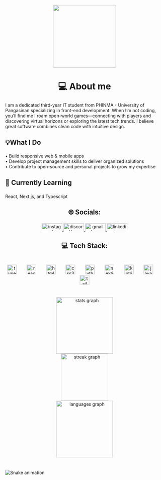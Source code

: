 <br clear="both">

<div align="center">
  <img height="200" src="https://user-images.githubusercontent.com/45157446/161337980-87a1b2e4-99ea-4fc8-ab1e-faa61357b40d.gif"  />
</div>

###

<h1 align="center">💻 About me</h1>

###

<p align="left">I am a dedicated third-year IT student from PHINMA - University of Pangasinan specializing in front-end development. When I’m not coding, you’ll find me I roam open-world games—connecting with players and discovering virtual horizons or exploring the latest tech trends. I believe great software combines clean code with intuitive design.</p>

###

<h2 align="left">💡What I Do</h2>

###

<p align="left">• Build responsive web & mobile apps<br>• Develop project management skills to deliver organized solutions<br>• Contribute to open-source and personal projects to grow my expertise</p>

###

<h2 align="left">📝 Currently Learning</h2>

###

<p align="left">React, Next.js, and Typescript</p>

###

<h2 align="center">🌐 Socials:</h2>

###

<div align="center">
  <a href="https://www.instagram.com/_xy.zh" target="_blank">
    <img src="https://raw.githubusercontent.com/maurodesouza/profile-readme-generator/master/src/assets/icons/social/instagram/default.svg" width="65" height="25" alt="instagram logo"  />
  </a>
  <a href="745901637901746226" target="_blank">
    <img src="https://raw.githubusercontent.com/maurodesouza/profile-readme-generator/master/src/assets/icons/social/discord/default.svg" width="65" height="25" alt="discord logo"  />
  </a>
  <a href="xyzhiedacanay24@gmail.com" target="_blank">
    <img src="https://raw.githubusercontent.com/maurodesouza/profile-readme-generator/master/src/assets/icons/social/gmail/default.svg" width="65" height="25" alt="gmail logo"  />
  </a>
  <a href="https://www.linkedin.com/in/xyzhie-dacanay-b12393292/" target="_blank">
    <img src="https://raw.githubusercontent.com/maurodesouza/profile-readme-generator/master/src/assets/icons/social/linkedin/default.svg" width="65" height="25" alt="linkedin logo"  />
  </a>
</div>

###

<h2 align="center">💻 Tech Stack:</h2>

###

<br clear="both">

<div align="center">
  <img src="https://cdn.jsdelivr.net/gh/devicons/devicon/icons/typescript/typescript-original.svg" height="30" alt="typescript logo"  />
  <img width="24" />
  <img src="https://cdn.jsdelivr.net/gh/devicons/devicon/icons/react/react-original.svg" height="30" alt="react logo"  />
  <img width="24" />
  <img src="https://cdn.jsdelivr.net/gh/devicons/devicon/icons/html5/html5-original.svg" height="30" alt="html5 logo"  />
  <img width="24" />
  <img src="https://cdn.jsdelivr.net/gh/devicons/devicon/icons/css3/css3-original.svg" height="30" alt="css3 logo"  />
  <img width="24" />
  <img src="https://cdn.jsdelivr.net/gh/devicons/devicon/icons/python/python-original.svg" height="30" alt="python logo"  />
  <img width="24" />
  <img src="https://cdn.jsdelivr.net/gh/devicons/devicon/icons/nextjs/nextjs-original.svg" height="30" alt="nextjs logo"  />
  <img width="24" />
  <img src="https://cdn.jsdelivr.net/gh/devicons/devicon/icons/kotlin/kotlin-original.svg" height="30" alt="kotlin logo"  />
  <img width="24" />
  <img src="https://cdn.jsdelivr.net/gh/devicons/devicon/icons/java/java-original.svg" height="30" alt="java logo"  />
  <img width="24" />
  <img src="https://cdn.jsdelivr.net/gh/devicons/devicon/icons/tailwindcss/tailwindcss-original-wordmark.svg" height="30" alt="tailwindcss logo"  />
</div>

###

<br clear="both">

<div align="center">
  <img src="https://github-readme-stats.vercel.app/api?username=Xyzhie-Dacanay&hide_title=false&hide_rank=false&show_icons=true&include_all_commits=true&count_private=true&disable_animations=false&theme=great-gatsby&locale=en&hide_border=false" height="180" alt="stats graph" /> <br>
  <img src="https://streak-stats.demolab.com?user=Xyzhie-Dacanay&locale=en&mode=daily&theme=great-gatsby&hide_border=false&border_radius=7" height="150" alt="streak graph" /> <br>
  <img src="https://github-readme-stats.vercel.app/api/top-langs?username=Xyzhie-Dacanay&locale=en&hide_title=false&layout=compact&card_width=320&langs_count=5&theme=great-gatsby&hide_border=false" height="180" alt="languages graph"  />
</div>

###

<br clear="both">

<img src="https://raw.githubusercontent.com/Xyzhie-Dacanay/Xyzhie-Dacanay/output/snake.svg" alt="Snake animation" />

###

